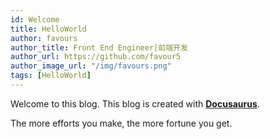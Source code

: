 ```yaml
---
id: Welcome
title: HelloWorld
author: favours
author_title: Front End Engineer|前端开发
author_url: https://github.com/favour5
author_image_url: "/img/favours.png"
tags: [HelloWorld]
---
```


Welcome to this blog. This blog is created with [**Docusaurus**](https://v2.docusaurus.io/).
<!--truncate-->
The more efforts you make, the more fortune you get.
